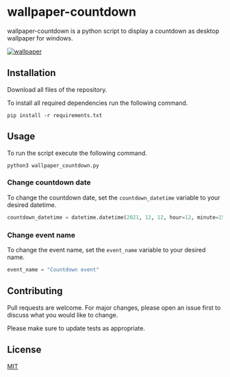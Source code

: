 # wallpaper-countdown

wallpaper-countdown is a python script to display a countdown as desktop wallpaper for windows.

<a href="https://ibb.co/pLH137Q"><img src="https://i.ibb.co/pLH137Q/wallpaper.png" alt="wallpaper" border="0"></a>

## Installation

Download all files of the repository.

To install all required dependencies run the following command.

```commandline
pip install -r requirements.txt
```

## Usage

To run the script execute the following command.

```commandline
python3 wallpaper_countdown.py
```

### Change countdown date

To change the countdown date, set the `countdown_datetime` variable to your desired datetime.

```python
countdown_datetime = datetime.datetime(2021, 12, 12, hour=12, minute=15)
```

### Change event name

To change the event name, set the `event_name` variable to your desired name.

```python
event_name = "Countdown event"
```

## Contributing

Pull requests are welcome. For major changes, please open an issue first to discuss what you would like to change.

Please make sure to update tests as appropriate.

## License

[MIT](https://choosealicense.com/licenses/mit/)
